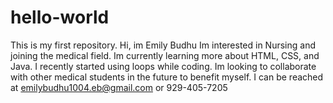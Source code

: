 # hello-world
This is my first repository. 
Hi, im Emily Budhu 
Im interested in Nursing and joining the medical field. 
Im currently learning more about HTML, CSS, and Java. I recently started using loops while coding. 
Im looking to collaborate with other medical students in the future to benefit myself. 
I can be reached at emilybudhu1004.eb@gmail.com or 929-405-7205
